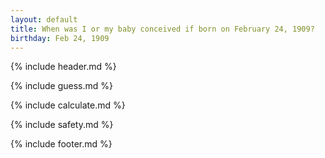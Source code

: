 ```yaml
---
layout: default
title: When was I or my baby conceived if born on February 24, 1909?
birthday: Feb 24, 1909
---
```


{% include header.md %}

{% include guess.md %}

{% include calculate.md %}

{% include safety.md %}

{% include footer.md %}



